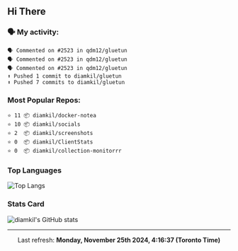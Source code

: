 ## Hi There

### 🗣 My activity:

```
🗣 Commented on #2523 in qdm12/gluetun
🗣 Commented on #2523 in qdm12/gluetun
🗣 Commented on #2523 in qdm12/gluetun
⬆️ Pushed 1 commit to diamkil/gluetun
⬆️ Pushed 7 commits to diamkil/gluetun
```

### Most Popular Repos:

```
⭐️ 11 📦 diamkil/docker-notea
⭐️ 10 📦 diamkil/socials
⭐️ 2  📦 diamkil/screenshots
⭐️ 0  📦 diamkil/ClientStats
⭐️ 0  📦 diamkil/collection-monitorrr
```

### Top Languages

![Top Langs](https://github-readme-stats.vercel.app/api/top-langs/?username=diamkil&layout=compact&langs_count=10)

### Stats Card

![diamkil's GitHub stats](https://github-readme-stats.vercel.app/api?username=diamkil&count_private=true&show_icons=true)

---

<p align="center">
  Last refresh: 
  <b>Monday, November 25th 2024, 4:16:37 (Toronto Time)</b>
</p>
